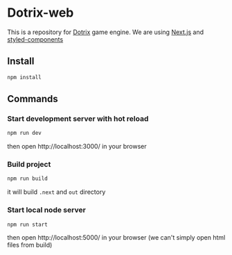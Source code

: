 # Dotrix-web

This is a repository for [Dotrix](https://github.com/lowenware/dotrix) game engine.
We are using [Next.js](https://nextjs.org) and [styled-components](https://styled-components.com/)

## Install
```bash
npm install
```

## Commands
### Start development server with hot reload
```bash
npm run dev
```
then open http://localhost:3000/ in your browser

### Build project
```bash
npm run build
```
it will build `.next` and `out` directory

### Start local node server
```
npm run start
```
then open http://localhost:5000/ in your browser
(we can't simply open html files from build)
